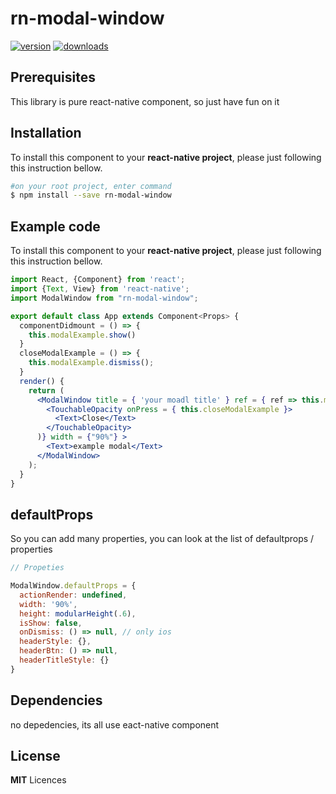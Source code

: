 # rn-modal-window

[![version](https://img.shields.io/npm/v/rn-modal-window.svg)](https://www.npmjs.com/package/rn-modal-window)
[![downloads](https://img.shields.io/npm/dy/rn-modal-window.svg)](https://www.npmjs.com/package/rn-modal-window)

## Prerequisites

This library is pure react-native component, so just have fun on it

## Installation

To install this component to your **react-native project**, please just following this instruction bellow.
```bash
#on your root project, enter command
$ npm install --save rn-modal-window

```

## Example code

To install this component to your **react-native project**, please just following this instruction bellow.
```jsx
import React, {Component} from 'react';
import {Text, View} from 'react-native';
import ModalWindow from "rn-modal-window";

export default class App extends Component<Props> {
  componentDidmount = () => {
    this.modalExample.show()
  }
  closeModalExample = () => {
    this.modalExample.dismiss();
  }
  render() {
    return (
      <ModalWindow title = { 'your moadl title' } ref = { ref => this.modalExample = ref }       actionRender = {() => (
        <TouchableOpacity onPress = { this.closeModalExample }>
          <Text>Close</Text>
        </TouchableOpacity>
      )} width = {"90%"} >
        <Text>example modal</Text>
      </ModalWindow>
    );
  }
}

```


## defaultProps

So you can add many properties, you can look at the list of defaultprops / properties

```jsx
// Propeties 

ModalWindow.defaultProps = {
  actionRender: undefined,
  width: '90%',
  height: modularHeight(.6),
  isShow: false,
  onDismiss: () => null, // only ios
  headerStyle: {},
  headerBtn: () => null,
  headerTitleStyle: {}
}

```

## Dependencies

no depedencies, its all use eact-native component

## License

**MIT** Licences
